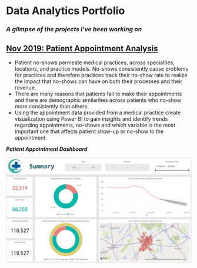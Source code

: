 # Data Analytics Portfolio
### *A glimpse of the projects I've been working on*  


## [**Nov 2019: Patient Appointment Analysis**](https://patientappointmentanalysis)
- Patient no-shows permeate medical practices, across specialties, locations, and practice models. No-shows consistently cause problems for practices and therefore practices track their no-show rate to realize the impact that no-shows can have on both their processes and their revenue. 
- There are many reasons that patients fail to make their appointments and there are demographic similarities across patients who no-show more consistently than others. 
- Using the appointment data provided from a medical practice create visualization using Power BI to gain insights and identify trends regarding appointments, no-shows and which variable is the most important one that affects patient show-up or no-show to the appointment.


***Patient Appointment Dashboard***

![](https://github.com/S-A-Khan/Shakeel-Khan-Portfolio/blob/master/images/PA%20Dashboard%20Image.png)
